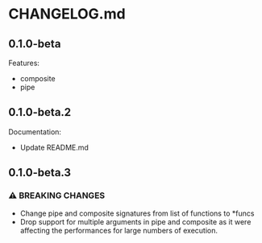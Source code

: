 # CHANGELOG.md

## 0.1.0-beta

Features:

- composite
- pipe

## 0.1.0-beta.2

Documentation:

- Update README.md

## 0.1.0-beta.3

### ⚠ BREAKING CHANGES

- Change pipe and composite signatures from list of functions to *funcs
- Drop support for multiple arguments in pipe and composite as it were affecting the performances for large numbers of
  execution.
